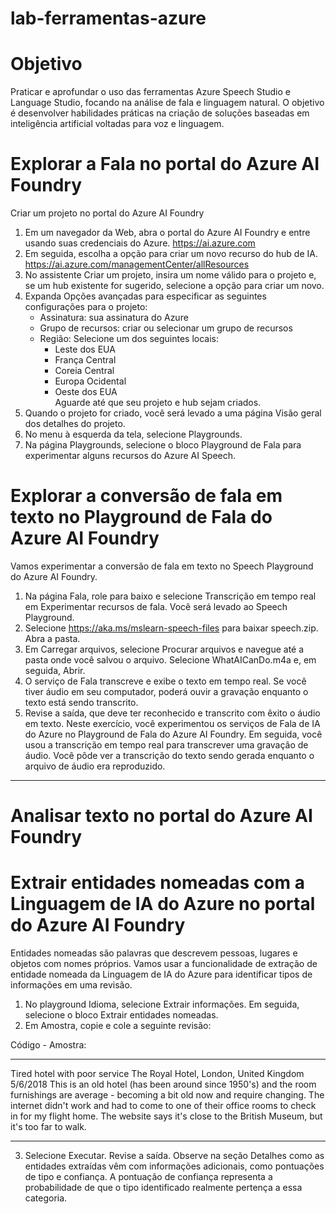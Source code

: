 # lab-ferramentas-azure

# Objetivo

Praticar e aprofundar o uso das ferramentas Azure Speech Studio e Language Studio, focando na análise de fala e linguagem natural. 
O objetivo é desenvolver habilidades práticas na criação de soluções baseadas em inteligência artificial voltadas para voz e linguagem. 

# Explorar a Fala no portal do Azure AI Foundry

Criar um projeto no portal do Azure AI Foundry
1. Em um navegador da Web, abra o portal do Azure AI Foundry e entre usando suas credenciais do Azure. 
	https://ai.azure.com
2. Em seguida, escolha a opção para criar um novo recurso do hub de IA.
	https://ai.azure.com/managementCenter/allResources
4. No assistente Criar um projeto, insira um nome válido para o projeto e, se um hub existente for sugerido, selecione a opção para criar um novo.
5. Expanda Opções avançadas para especificar as seguintes configurações para o projeto:
   * Assinatura: sua assinatura do Azure
   * Grupo de recursos: criar ou selecionar um grupo de recursos
   * Região: Selecione um dos seguintes locais:
      - Leste dos EUA
      - França Central
      - Coreia Central
      - Europa Ocidental
      - Oeste dos EUA<br>
Aguarde até que seu projeto e hub sejam criados.
6. Quando o projeto for criado, você será levado a uma página Visão geral dos detalhes do projeto.
7. No menu à esquerda da tela, selecione Playgrounds.
8. Na página Playgrounds, selecione o bloco Playground de Fala para experimentar alguns recursos do Azure AI Speech.

# Explorar a conversão de fala em texto no Playground de Fala do Azure AI Foundry

Vamos experimentar a conversão de fala em texto no Speech Playground do Azure AI Foundry.
1. Na página Fala, role para baixo e selecione Transcrição em tempo real em Experimentar recursos de fala. Você será levado ao Speech Playground.
2. Selecione https://aka.ms/mslearn-speech-files para baixar speech.zip. Abra a pasta.
3. Em Carregar arquivos, selecione Procurar arquivos e navegue até a pasta onde você salvou o arquivo. Selecione WhatAICanDo.m4a e, em seguida, Abrir.
4. O serviço de Fala transcreve e exibe o texto em tempo real. Se você tiver áudio em seu computador, poderá ouvir a gravação enquanto o texto está sendo transcrito.
5. Revise a saída, que deve ter reconhecido e transcrito com êxito o áudio em texto.
Neste exercício, você experimentou os serviços de Fala de IA do Azure no Playground de Fala do Azure AI Foundry. Em seguida, você usou a transcrição em tempo real para transcrever uma gravação de áudio. Você pôde ver a transcrição do texto sendo gerada enquanto o arquivo de áudio era reproduzido.

----------------------------------------------------------------------------------------------------------------------------------------

# Analisar texto no portal do Azure AI Foundry

# Extrair entidades nomeadas com a Linguagem de IA do Azure no portal do Azure AI Foundry
Entidades nomeadas são palavras que descrevem pessoas, lugares e objetos com nomes próprios. Vamos usar a funcionalidade de extração de entidade nomeada da Linguagem de IA do Azure para identificar tipos de informações em uma revisão.
1. No playground Idioma, selecione Extrair informações. Em seguida, selecione o bloco Extrair entidades nomeadas.
2. Em Amostra, copie e cole a seguinte revisão:

Código - Amostra:
*******************************************************************************************************************
 Tired hotel with poor service
 The Royal Hotel, London, United Kingdom
 5/6/2018
 This is an old hotel (has been around since 1950's) and the room furnishings are average - becoming a bit old now and require changing. The internet didn't work and had to come to one of their office rooms to check in for my flight home. The website says it's close to the British Museum, but it's too far to walk.
******************************************************************************************************************

3. Selecione Executar. Revise a saída. Observe na seção Detalhes como as entidades extraídas vêm com informações adicionais, como pontuações de tipo e confiança. A pontuação de confiança representa a probabilidade de que o tipo identificado realmente pertença a essa categoria.
